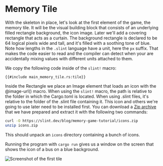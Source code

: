 # Memory Tile

With the skeleton in place, let's look at the first element of the game, the memory tile. It will be the
visual building block that consists of an underlying filled rectangle background, the icon image. Later we'll add a
covering rectangle that acts as a curtain. The background rectangle is declared to be 64 logical pixels wide and tall,
and it's filled with a soothing tone of blue. Note how lengths in the `.slint` language have a unit, here
the `px` suffix. That makes the code easier to read and the compiler can detect when your are accidentally
mixing values with different units attached to them.

We copy the following code inside of the `slint!` macro:

```slint
{{#include main_memory_tile.rs:tile}}
```

Inside the <span class="hljs-built_in">Rectangle</span> we place an <span class="hljs-built_in">Image</span> element that
loads an icon with the <span class="hljs-built_in">@image-url()</span> macro.
When using the `slint!` macro, the path is relative to the folder in which the Cargo.toml is located.
When using .slint files, it's relative to the folder of the .slint file containing it.
This icon and others we're going to use later need to be installed first. You can download a
[Zip archive](https://slint.dev/blog/memory-game-tutorial/icons.zip) that we have prepared and extract it with the
following two commands:

```sh
curl -O https://slint.dev/blog/memory-game-tutorial/icons.zip
unzip icons.zip
```

This should unpack an `icons` directory containing a bunch of icons.

Running the program with `cargo run` gives us a window on the screen that shows the icon of a bus on a
blue background.

![Screenshot of the first tile](https://slint.dev/blog/memory-game-tutorial/memory-tile.png "Memory Tile Screenshot")
